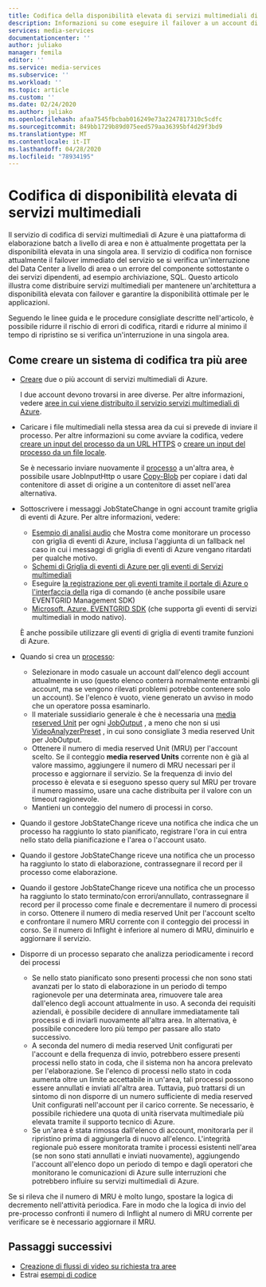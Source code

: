 ```yaml
---
title: Codifica della disponibilità elevata di servizi multimediali di Azure
description: Informazioni su come eseguire il failover a un account di servizi multimediali secondari se si verifica un'interruzione del Data Center a livello di area o un errore.
services: media-services
documentationcenter: ''
author: juliako
manager: femila
editor: ''
ms.service: media-services
ms.subservice: ''
ms.workload: ''
ms.topic: article
ms.custom: ''
ms.date: 02/24/2020
ms.author: juliako
ms.openlocfilehash: afaa7545fbcbab016249e73a2247817310c5cdfc
ms.sourcegitcommit: 849bb1729b89d075eed579aa36395bf4d29f3bd9
ms.translationtype: MT
ms.contentlocale: it-IT
ms.lasthandoff: 04/28/2020
ms.locfileid: "78934195"
---
```

# <a name="media-services-high-availability-encoding"></a>Codifica di disponibilità elevata di servizi multimediali 

Il servizio di codifica di servizi multimediali di Azure è una piattaforma di elaborazione batch a livello di area e non è attualmente progettata per la disponibilità elevata in una singola area. Il servizio di codifica non fornisce attualmente il failover immediato del servizio se si verifica un'interruzione del Data Center a livello di area o un errore del componente sottostante o dei servizi dipendenti, ad esempio archiviazione, SQL. Questo articolo illustra come distribuire servizi multimediali per mantenere un'architettura a disponibilità elevata con failover e garantire la disponibilità ottimale per le applicazioni.

Seguendo le linee guida e le procedure consigliate descritte nell'articolo, è possibile ridurre il rischio di errori di codifica, ritardi e ridurre al minimo il tempo di ripristino se si verifica un'interruzione in una singola area.

## <a name="how-to-build-a-cross-regional-encoding-system"></a>Come creare un sistema di codifica tra più aree

* [Creare](create-account-cli-how-to.md) due o più account di servizi multimediali di Azure.

    I due account devono trovarsi in aree diverse. Per altre informazioni, vedere [aree in cui viene distribuito il servizio servizi multimediali di Azure](https://azure.microsoft.com/global-infrastructure/services/?products=media-services).
* Caricare i file multimediali nella stessa area da cui si prevede di inviare il processo. Per altre informazioni su come avviare la codifica, vedere [creare un input del processo da un URL HTTPS](job-input-from-http-how-to.md) o [creare un input del processo da un file locale](job-input-from-local-file-how-to.md).

    Se è necessario inviare nuovamente il [processo](transforms-jobs-concept.md) a un'altra area, è possibile usare JobInputHttp o usare [Copy-Blob](https://docs.microsoft.com/rest/api/storageservices/Copy-Blob) per copiare i dati dal contenitore di asset di origine a un contenitore di asset nell'area alternativa.
* Sottoscrivere i messaggi JobStateChange in ogni account tramite griglia di eventi di Azure. Per altre informazioni, vedere:

    * [Esempio di analisi audio](https://github.com/Azure-Samples/media-services-v3-dotnet/tree/master/AudioAnalytics/AudioAnalyzer) che Mostra come monitorare un processo con griglia di eventi di Azure, inclusa l'aggiunta di un fallback nel caso in cui i messaggi di griglia di eventi di Azure vengano ritardati per qualche motivo.
    * [Schemi di Griglia di eventi di Azure per gli eventi di Servizi multimediali](media-services-event-schemas.md)
    * Eseguire [la registrazione per gli eventi tramite il portale di Azure o l'interfaccia della](reacting-to-media-services-events.md) riga di comando (è anche possibile usare EVENTGRID Management SDK)
    * [Microsoft. Azure. EVENTGRID SDK](https://www.nuget.org/packages/Microsoft.Azure.EventGrid/) (che supporta gli eventi di servizi multimediali in modo nativo).

    È anche possibile utilizzare gli eventi di griglia di eventi tramite funzioni di Azure.
* Quando si crea un [processo](transforms-jobs-concept.md):

    * Selezionare in modo casuale un account dall'elenco degli account attualmente in uso (questo elenco conterrà normalmente entrambi gli account, ma se vengono rilevati problemi potrebbe contenere solo un account). Se l'elenco è vuoto, viene generato un avviso in modo che un operatore possa esaminarlo.
    * Il materiale sussidiario generale è che è necessaria una [media reserved Unit](media-reserved-units-cli-how-to.md) per ogni [JobOutput](https://docs.microsoft.com/rest/api/media/jobs/create#joboutputasset) , a meno che non si usi [VideoAnalyzerPreset](analyzing-video-audio-files-concept.md) , in cui sono consigliate 3 media reserved Unit per JobOutput.
    * Ottenere il numero di media reserved Unit (MRU) per l'account scelto. Se il conteggio **media reserved Units** corrente non è già al valore massimo, aggiungere il numero di MRU necessari per il processo e aggiornare il servizio. Se la frequenza di invio del processo è elevata e si eseguono spesso query sul MRU per trovare il numero massimo, usare una cache distribuita per il valore con un timeout ragionevole.
    * Mantieni un conteggio del numero di processi in corso.

* Quando il gestore JobStateChange riceve una notifica che indica che un processo ha raggiunto lo stato pianificato, registrare l'ora in cui entra nello stato della pianificazione e l'area o l'account usato.
* Quando il gestore JobStateChange riceve una notifica che un processo ha raggiunto lo stato di elaborazione, contrassegnare il record per il processo come elaborazione.
* Quando il gestore JobStateChange riceve una notifica che un processo ha raggiunto lo stato terminato/con errori/annullato, contrassegnare il record per il processo come finale e decrementare il numero di processi in corso. Ottenere il numero di media reserved Unit per l'account scelto e confrontare il numero MRU corrente con il conteggio dei processi in corso. Se il numero di Inflight è inferiore al numero di MRU, diminuirlo e aggiornare il servizio.
* Disporre di un processo separato che analizza periodicamente i record dei processi
    
    * Se nello stato pianificato sono presenti processi che non sono stati avanzati per lo stato di elaborazione in un periodo di tempo ragionevole per una determinata area, rimuovere tale area dall'elenco degli account attualmente in uso.  A seconda dei requisiti aziendali, è possibile decidere di annullare immediatamente tali processi e di inviarli nuovamente all'altra area. In alternativa, è possibile concedere loro più tempo per passare allo stato successivo.
    * A seconda del numero di media reserved Unit configurati per l'account e della frequenza di invio, potrebbero essere presenti processi nello stato in coda, che il sistema non ha ancora prelevato per l'elaborazione.  Se l'elenco di processi nello stato in coda aumenta oltre un limite accettabile in un'area, tali processi possono essere annullati e inviati all'altra area.  Tuttavia, può trattarsi di un sintomo di non disporre di un numero sufficiente di media reserved Unit configurati nell'account per il carico corrente.  Se necessario, è possibile richiedere una quota di unità riservata multimediale più elevata tramite il supporto tecnico di Azure.
    * Se un'area è stata rimossa dall'elenco di account, monitorarla per il ripristino prima di aggiungerla di nuovo all'elenco.  L'integrità regionale può essere monitorata tramite i processi esistenti nell'area (se non sono stati annullati e inviati nuovamente), aggiungendo l'account all'elenco dopo un periodo di tempo e dagli operatori che monitorano le comunicazioni di Azure sulle interruzioni che potrebbero influire su servizi multimediali di Azure.
    
Se si rileva che il numero di MRU è molto lungo, spostare la logica di decremento nell'attività periodica. Fare in modo che la logica di invio del pre-processo confronti il numero di Inflight al numero di MRU corrente per verificare se è necessario aggiornare il MRU.

## <a name="next-steps"></a>Passaggi successivi

* [Creazione di flussi di video su richiesta tra aree](media-services-high-availability-streaming.md)
* Estrai [esempi di codice](https://docs.microsoft.com/samples/browse/?products=azure-media-services)
